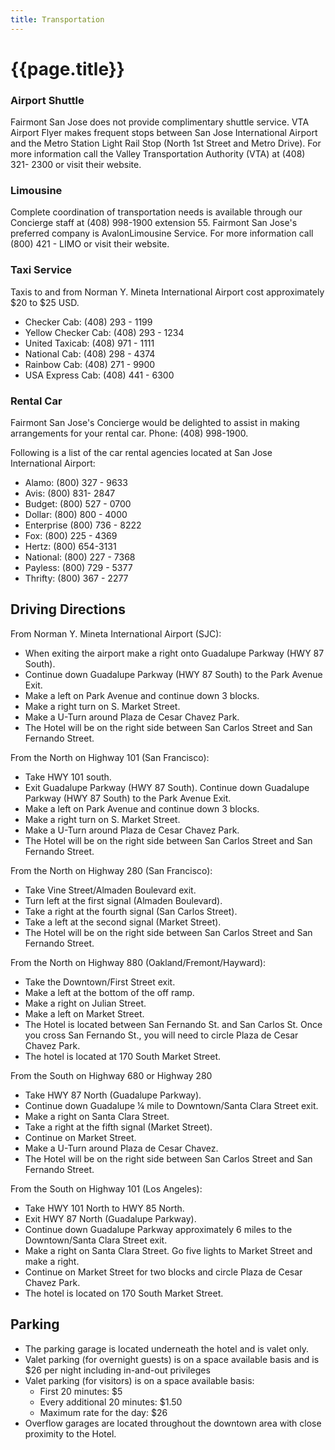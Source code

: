 ```yaml
---
title: Transportation
---
```


# {{page.title}}

### Airport Shuttle

Fairmont San Jose does not provide complimentary shuttle service. VTA Airport Flyer makes frequent stops between San Jose International Airport and the Metro Station Light Rail Stop (North 1st Street and Metro Drive). For more information call the Valley Transportation Authority (VTA) at (408) 321- 2300 or visit their website.

### Limousine

Complete coordination of transportation needs is available through our Concierge staff at (408) 998-1900 extension 55. Fairmont San Jose's preferred company is AvalonLimousine Service. For more information call (800) 421 - LIMO or visit their website.

### Taxi Service

Taxis to and from Norman Y. Mineta International Airport cost approximately $20 to $25 USD.

* Checker Cab: (408) 293 - 1199               
* Yellow Checker Cab: (408) 293 - 1234               
* United Taxicab: (408) 971 - 1111               
* National Cab: (408) 298 - 4374               
* Rainbow Cab: (408) 271 - 9900               
* USA Express Cab: (408) 441 - 6300

### Rental Car

Fairmont San Jose's Concierge would be delighted to assist in making arrangements for your rental car. Phone: (408) 998-1900.

Following is a list of the car rental agencies located at San Jose International Airport:

* Alamo: (800) 327 - 9633               
* Avis: (800) 831- 2847               
* Budget: (800) 527 - 0700               
* Dollar: (800) 800 - 4000               
* Enterprise (800) 736 - 8222               
* Fox: (800) 225 - 4369               
* Hertz: (800) 654-3131               
* National: (800) 227 - 7368               
* Payless: (800) 729 - 5377               
* Thrifty: (800) 367 - 2277

## Driving Directions

From Norman Y. Mineta International Airport (SJC):

* When exiting the airport make a right onto Guadalupe Parkway (HWY 87 South).  
* Continue down Guadalupe Parkway (HWY 87 South) to the Park Avenue Exit.
* Make a left on Park Avenue and continue down 3 blocks.
* Make a right turn on S. Market Street.
* Make a U-Turn around Plaza de Cesar Chavez Park.
* The Hotel will be on the right side between San Carlos Street and San Fernando Street.

From the North on Highway 101 (San Francisco):

* Take HWY 101 south.            
* Exit Guadalupe Parkway (HWY 87 South).  Continue down Guadalupe Parkway (HWY 87 South) to the Park Avenue Exit.
* Make a left on Park Avenue and continue down 3 blocks.
* Make a right turn on S. Market Street.
* Make a U-Turn around Plaza de Cesar Chavez Park.
* The Hotel will be on the right side between San Carlos Street and San Fernando Street.

From the North on Highway 280 (San Francisco):

* Take Vine Street/Almaden Boulevard exit.           
* Turn left at the first signal (Almaden Boulevard).        
* Take a right at the fourth signal (San Carlos Street).        
* Take a left at the second signal (Market Street).        
* The Hotel will be on the right side between San Carlos Street and San Fernando Street.

From the North on Highway 880 (Oakland/Fremont/Hayward):

* Take the Downtown/First Street exit.            
* Make a left at the bottom of the off ramp.            
* Make a right on Julian Street.           
* Make a left on Market Street.            
* The Hotel is located between San Fernando St. and San Carlos St. Once you cross San Fernando St., you will need to circle Plaza de Cesar Chavez Park.            
* The hotel is located at 170 South Market Street.

From the South on Highway 680 or Highway 280

* Take HWY 87 North (Guadalupe Parkway). 
* Continue down Guadalupe ¼ mile to Downtown/Santa Clara Street exit. 
* Make a right on Santa Clara Street.  
* Take a right at the fifth signal (Market Street). 
* Continue on Market Street. 
* Make a U-Turn around Plaza de Cesar Chavez. 
* The Hotel will be on the right side between San Carlos Street and San Fernando Street.

From the South on Highway 101 (Los Angeles):

* Take HWY 101 North to HWY 85 North. 
* Exit HWY 87 North (Guadalupe Parkway).  
* Continue down Guadalupe Parkway approximately 6 miles to the Downtown/Santa Clara Street exit.  
* Make a right on Santa Clara Street. Go five lights to Market Street and make a right. 
* Continue on Market Street for two blocks and circle Plaza de Cesar Chavez Park. 
* The hotel is located on 170 South Market Street.

## Parking

* The parking garage is located underneath the hotel and is valet only.
* Valet parking (for overnight guests) is on a space available basis and is $26 per night including in-and-out privileges
* Valet parking (for visitors) is on a space available basis:
	* First 20 minutes: $5 
	* Every additional 20 minutes: $1.50 
	* Maximum rate for the day: $26
* Overflow garages are located throughout the downtown area with close proximity to the Hotel.


